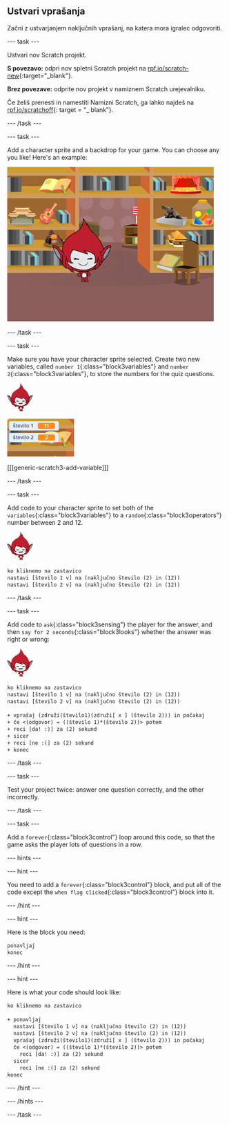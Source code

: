 ## Ustvari vprašanja

Začni z ustvarjanjem naključnih vprašanj, na katera mora igralec odgovoriti.

\--- task \---

Ustvari nov Scratch projekt.

**S povezavo:** odpri nov spletni Scratch projekt na [rpf.io/scratch-new](http://rpf.io/scratch-new){:target="_blank"}.

**Brez povezave:** odprite nov projekt v namiznem Scratch urejevalniku.

Če želiš prenesti in namestiti Namizni Scratch, ga lahko najdeš na [rpf.io/scratchoff](http://rpf.io/scratchoff){: target = "_ blank"}.

\--- /task \---

\--- task \---

Add a character sprite and a backdrop for your game. You can choose any you like! Here's an example:

![screenshot](images/brain-setting.png)

\--- /task \---

\--- task \---

Make sure you have your character sprite selected. Create two new variables, called `number 1`{:class="block3variables"} and `number 2`{:class="block3variables"}, to store the numbers for the quiz questions.

![screenshot](images/giga-sprite.png)

![screenshot](images/brain-variables.png)

[[[generic-scratch3-add-variable]]]

\--- /task \---

\--- task \---

Add code to your character sprite to set both of the `variables`{:class="block3variables"} to a `random`{:class="block3operators"} number between 2 and 12.

![screenshot](images/giga-sprite.png)

```blocks3
ko kliknemo na zastavico
nastavi [število 1 v] na (naključno število (2) in (12))
nastavi [število 2 v] na (naključno število (2) in (12))
```

\--- /task \---

\--- task \---

Add code to `ask`{:class="block3sensing"} the player for the answer, and then `say for 2 seconds`{:class="block3looks"} whether the answer was right or wrong:

![screenshot](images/giga-sprite.png)

```blocks3
ko kliknemo na zastavico
nastavi [število 1 v] na (naključno število (2) in (12))
nastavi [število 2 v] na (naključno število (2) in (12))

+ vprašaj (združi(število1)(združi[ x ] (število 2))) in počakaj
+ če <(odgovor) = ((število 1)*(število 2))> potem
+ reci [da! :)] za (2) sekund
+ sicer
+ reci [ne :(] za (2) sekund
+ konec
```

\--- /task \---

\--- task \---

Test your project twice: answer one question correctly, and the other incorrectly.

\--- /task \---

\--- task \---

Add a `forever`{:class="block3control"} loop around this code, so that the game asks the player lots of questions in a row.

\--- hints \---

\--- hint \---

You need to add a `forever`{:class="block3control"} block, and put all of the code except the `when flag clicked`{:class="block3control"} block into it.

\--- /hint \---

\--- hint \---

Here is the block you need:

```blocks3
ponavljaj
konec
```

\--- /hint \---

\--- hint \---

Here is what your code should look like:

```blocks3
ko kliknemo na zastavico

+ ponavljaj
  nastavi [število 1 v] na (naključno število (2) in (12))
  nastavi [število 2 v] na (naključno število (2) in (12))
  vprašaj (združi(število1)(združi[ x ] (število 2))) in počakaj
  če <(odgovor) = ((število 1)*(število 2))> potem
    reci [da! :)] za (2) sekund
  sicer
    reci [ne :(] za (2) sekund
konec
```

\--- /hint \---

\--- /hints \---

\--- /task \---